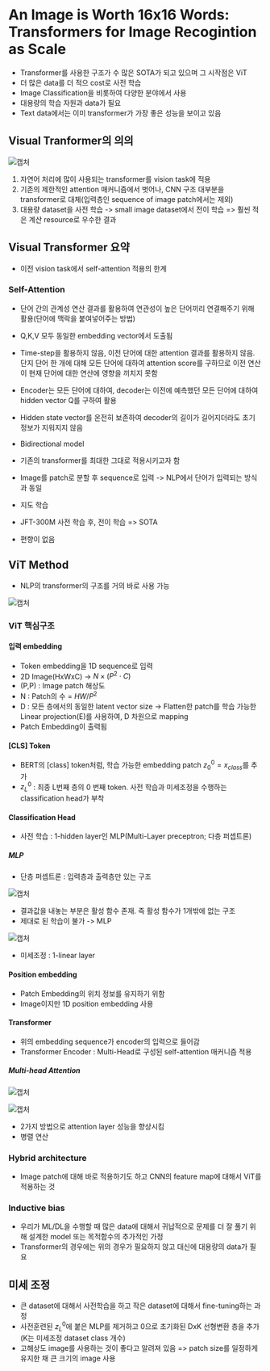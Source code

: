 # An Image is Worth 16x16 Words: Transformers for Image Recogintion as Scale

- Transformer를 사용한 구조가 수 많은 SOTA가 되고 있으며 그 시작점은 ViT
- 더 많은 data를 더 적으 cost로 사전 학습
- Image Classification을 비롯하여 다양한 분야에서 사용
- 대용량의 학습 자원과 data가 필요
- Text data에서는 이미 transformer가 가장 좋은 성능을 보이고  있음

## Visual Tranformer의 의의

![캡처](https://user-images.githubusercontent.com/80622859/185046721-e5fd8e00-d419-4737-9a37-e849c5213071.PNG)

1. 자연어 처리에 많이 사용되는 transformer를 vision task에 적용
2. 기존의 제한적인 attention 매커니즘에서 벗어나, CNN 구조 대부분을 transformer로 대체(입력층인 sequence of image patch에서는 제외)
3. 대용량 dataset을 사전 학습 -> small image dataset에서 전이 학습 => 훨씬 적은 계산 resource로 우수한 결과

## Visual Transformer 요약
- 이전 vision task에서 self-attention 적용의 한계

### Self-Attention
- 단어 간의 관계성 연산 결과를 활용하여 연관성이 높은 단어끼리 연결해주기 위해 활용(단어에 맥락을 붙여넣어주는 방법)
- Q,K,V 모두 동일한 embedding vector에서 도출됨
- Time-step을 활용하지 않음, 이전 단어에 대한 attention 결과를 활용하지 않음. 단지 단어 한 개에 대해 모든 단어에 대하여 attention score를 구하므로 이전 연산이 현재 단어에 대한 연산에 영향을 끼치지 못함
- Encoder는 모든 단어에 대하여, decoder는 이전에 예측했던 모든 단어에 대하여 hidden vector Q를 구하여 활용
- Hidden state vector를 온전히 보존하여 decoder의 길이가 길어지더라도 초기 정보가 지워지지 않음
- Bidirectional model

- 기존의 transformer를 최대한 그대로 적용시키고자 함
- Image를 patch로 분할 후 sequence로 입력 -> NLP에서 단어가 입력되는 방식과 동일
- 지도 학습
- JFT-300M 사전 학습 후, 전이 학습 => SOTA
- 편향이 없음

## ViT Method
- NLP의 transformer의 구조를 거의 바로 사용 가능

![캡처](https://user-images.githubusercontent.com/80622859/185048302-7aa34e43-b003-4759-b03d-0e08fc41d19f.PNG)

### ViT 핵심구조

#### 입력 embedding
- Token embedding을 1D sequence로 입력
- 2D Image(HxWxC) -> $N \times (P^2 \cdot C)$
- (P,P) : Image patch 해상도 
- N : Patch의 수 = $HW/P^2$
- D : 모든 층에서의 동일한 latent vector size -> Flatten한 patch를 학습 가능한 Linear projection(E)를 사용하여, D 차원으로 mapping
- Patch Embedding이 출력됨

#### [CLS] Token
- BERT의 [class] token처럼, 학습 가능한 embedding patch $z_0^0 = x_{class}$를 추가
- $z_L^0$ : 최종 L번째 층의 0 번째 token. 사전 학습과 미세조정을 수행하는 classification head가 부착

#### Classification Head
- 사전 학습 : 1-hidden layer인 MLP(Multi-Layer preceptron; 다층 퍼셉트론)

##### MLP
- 단층 퍼셉트론 : 입력층과 출력층만 있는 구조

![캡처](https://user-images.githubusercontent.com/80622859/185049928-0246b211-7c1b-4ee1-b8e9-241aaa1fb2b0.PNG)

- 결과값을 내놓는 부분은 활성 함수 존재. 즉 활성 함수가 1개밖에 없는 구조
- 제대로 된 학습이 불가 -> MLP

![캡처](https://user-images.githubusercontent.com/80622859/185050130-8748c859-62b5-41bc-b9a5-b80bdba1fabf.PNG)

- 미세조정 : 1-linear layer

#### Position embedding
- Patch Embedding의 위치 정보를 유지하기 위함
- Image이지만 1D position embedding 사용

#### Transformer
- 위의 embedding sequence가 encoder의 입력으로 들어감
- Transformer Encoder : Multi-Head로 구성된 self-attention 매커니즘 적용

##### Multi-head Attention

![캡처](https://user-images.githubusercontent.com/80622859/185051059-460d2beb-2398-4248-b630-a86b95b0d427.PNG)

![캡처](https://user-images.githubusercontent.com/80622859/185051086-fbbf2d1a-c2e8-4e20-be2c-875cdbfa6b00.PNG)

- 2가지 방법으로 attention layer 성능을 향상시킴
- 병렬 연산

### Hybrid architecture
- Image patch에 대해 바로 적용하기도 하고 CNN의 feature map에 대해서 ViT를 적용하는 것

### Inductive bias
- 우리가 ML/DL을 수행할 때 많은 data에 대해서 귀납적으로 문제를 더 잘 풀기 위해 설계한 model 또는 목적함수의 추가적인 가정
- Transformer의 경우에는 위의 경우가 필요하지 않고 대신에 대용량의 data가 필요

## 미세 조정
- 큰 dataset에 대해서 사전학습을 하고 작은 dataset에 대해서 fine-tuning하는 과정
- 사전훈련된 $z_L^0$에 붙은 MLP를 제거하고 0으로 초기화된 DxK 선형변환 층을 추가(K는 미세조정 dataset class 개수)
- 고해상도 image를 사용하는 것이 좋다고 알려져 있음 => patch size를 일정하게 유지한 채 큰 크기의 image 사용
